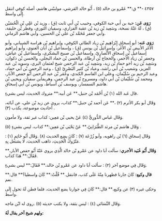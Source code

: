 ٤٣٥٧ -** ق:** عَمْرو بن خالد (٥) ، أَبُو خالد القرشي، مولىبْني هاشم، أصله كوفي انتقل إِلَى واسط.

**رَوَى عَن:** حبة بن أَبي حبة الكوفي، وحبيب بْن أَبي ثابت (ق) ، وزيد بْن عَلِي بْن الْحُسَيْن (ق) ، لَهُ عَنْهُ نسخة، وسَعِيد بْن زيد بْن عقبة الفزاري، وسفيان الثوري، وفطر بْن خليفة، وأبي جعفر مُحَمَّد بْن علي بْن الحسين، وأبي هاشم الرماني.

**رَوَى عَنه:** أبو إسحاق إِبْرَاهِيم بْن زياد الطائي الكوفي، وإبراهيم بْن هراسة الشيباني، وأبو الأَغَر الأبيض بْن الأَغَر، وإسرائيل بْن يونس (ق) ، وإسماعيل بْن أبان الغنوي، وأبو إبراهيم إسماعيل بْن إسحاق الأَنْصارِيّ، وإسماعيل بْن صبيح اليشكري، وإسماعيل بْن عياش، وجعفر بْن زياد الأحمر، والحجاج بْن أرطاة، والحسن بْن حماد البجلي، والحسن بْن ذكوان، وسَعِيد بْن زيد أخو حماد بْن زيد، وسَعِيد بْن عبد الرحمن شيخ لعثمان البري، وسويد بْن عبد العزيز، وشعيب بْن أَبي راشد، وعباد بْن كثير البَصْرِيّ (ق) ، وعبد الرحمن بْن أَبي حماد، وعبد الرحيم بن سُلَيْمان، وعلي ابن القاسم الكندي، وعُمَر بْن عبد الرحمن أَبُو حفص الأبار، ومحمد بْن سُلَيْمان بْن أَبي داود، ومسروح بْن عبد الرحمن، وهريمابن سفيان، ويحيى بْن هاشم السمسار، ويوسف بْن أسباط، ويونس بْن أَبي إسحاق.

قال عَبد الله (١) بْن أَحْمَد بْن حنبل،** عَن أبيه:** متروك الحديث، ليس بشيءٍ.

وَقَال أبو بكر الأثرم (٢) ،** عَن أحمد بْن حنبل:** كذاب، يروي عن زيد بْن علي، عن آبائه، أحاديث موضوعة، يكذب (٣) .

وَقَال عَباس الدُّورِيُّ (٤) عَنْ يحيى بْن مَعِين: كذاب غير ثقة، ولا مأمون.

وَقَال هاشم بْن مرثد الطَّبَرَانِيّ،** عَنْ يَحْيَى بْن مَعِين:** كذاب، ليس بشيءٍ (٥) .

وَقَال إسحاق (٦) بْن راهويه، وأبو زُرْعَة (٧) : كَانَ يضع الحديث (٨) .وَقَال أَبُو حَاتِمٍ (١) : مَتْرُوكُ الْحَدِيثِ، ذاهب الحديث، لا يشتغل بِهِ.

**وَقَال أَبُو عُبَيد الأجري:** سألت أبا داود عن عَمْرو بْن خالد الَّذِي يروي عَنْهُ أَبُو حفص الأبار،** فَقَالَ:** هَذَا كذاب.

وَقَال فِي موضع آخر (٢) : سألت أبا داود عن عَمْرو بْن خالد،** فَقَالَ:** ليس بشيءٍ.

**قال وكيع:** كَانَ جارنا فظهرنا مِنْهُ عَلَى كذب، فانتقل.** قُلْتُ:** كَانَ واسطيا؟** قال:** نعم.

وحكى غيره (٣) عن وكيع،** قال:** كَانَ فِي جوارنا يضع الحديث، فلما فطن لَهُ تحول إِلَى واسط.

وَقَال النَّسَائي (٤) : ليس بثقة، ولا يكتب حديثه (٥) .روى له ابْن ماجه.

**ولهم شيخ آخر يقال لَهُ:**